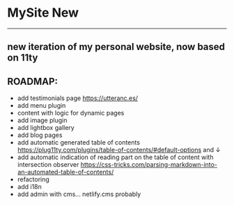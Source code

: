 # MySite New

---

## new iteration of my personal website, now based on 11ty

## ROADMAP:

- add testimonials page https://utteranc.es/ 
- add menu plugin
- content with logic for dynamic pages
- add image plugin
- add lightbox gallery
- add blog pages
- add automatic generated table of contents https://plug11ty.com/plugins/table-of-contents/#default-options and ↓
- add automatic indication of reading part on the table of content with intersection observer https://css-tricks.com/parsing-markdown-into-an-automated-table-of-contents/
- refactoring
- add i18n
- add admin with cms... netlify.cms probably
